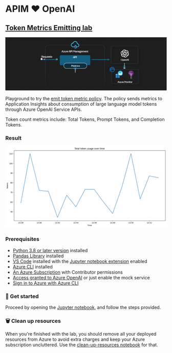 # APIM ❤️ OpenAI

## [Token Metrics Emitting lab](token-metrics-emitting.ipynb)
[![flow](../../images/token-metrics-emitting.gif)](token-metrics-emitting.ipynb)

Playground to try the [emit token metric policy](https://learn.microsoft.com/en-us/azure/api-management/azure-openai-emit-token-metric-policy). The policy sends metrics to Application Insights about consumption of large language model tokens through Azure OpenAI Service APIs.

Token count metrics include: Total Tokens, Prompt Tokens, and Completion Tokens.

### Result
![result](result.png)

### Prerequisites
- [Python 3.8 or later version](https://www.python.org/) installed
- [Pandas Library](https://pandas.pydata.org) installed
- [VS Code](https://code.visualstudio.com/) installed with the [Jupyter notebook extension](https://marketplace.visualstudio.com/items?itemName=ms-toolsai.jupyter) enabled
- [Azure CLI](https://learn.microsoft.com/en-us/cli/azure/install-azure-cli) installed
- [An Azure Subscription](https://azure.microsoft.com/en-us/free/) with Contributor permissions
- [Access granted to Azure OpenAI](https://aka.ms/oai/access) or just enable the mock service
- [Sign in to Azure with Azure CLI](https://learn.microsoft.com/en-us/cli/azure/authenticate-azure-cli-interactively)

### 🚀 Get started
Proceed by opening the [Jupyter notebook](token-metrics-emitting.ipynb), and follow the steps provided.

### 🗑️ Clean up resources
When you're finished with the lab, you should remove all your deployed resources from Azure to avoid extra charges and keep your Azure subscription uncluttered.
Use the [clean-up-resources notebook](clean-up-resources.ipynb) for that.
